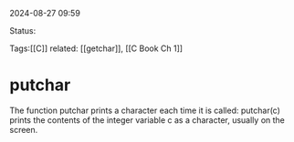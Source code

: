 
2024-08-27 09:59

Status:

Tags:[[C]]
related: [[getchar]], [[C Book Ch 1]]

# putchar

The function putchar prints a character each time it is called:
	putchar(c)
prints the contents of the integer variable c as a character, usually on the screen.
